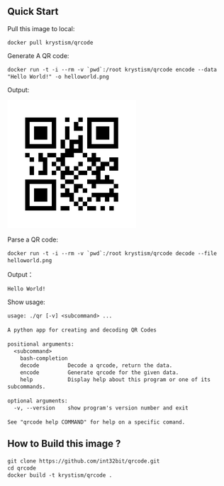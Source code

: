 ## Quick Start

Pull this image to local:

```
docker pull krystism/qrcode
```


Generate A QR code:

```
docker run -t -i --rm -v `pwd`:/root krystism/qrcode encode --data "Hello World!" -o helloworld.png
```

Output:

![hello world](https://github.com/int32bit/qrcode/blob/master/helloworld.png)

Parse a QR code:

```
docker run -t -i --rm -v `pwd`:/root krystism/qrcode decode --file helloworld.png
```

Output：

```
Hello World!
```

Show usage:

```
usage: ./qr [-v] <subcommand> ...

A python app for creating and decoding QR Codes

positional arguments:
  <subcommand>
    bash-completion
    decode         Decode a qrcode, return the data.
    encode         Generate qrcode for the given data.
    help           Display help about this program or one of its subcommands.

optional arguments:
  -v, --version    show program's version number and exit

See "qrcode help COMMAND" for help on a specific comand.
```

## How to Build this image ?

```
git clone https://github.com/int32bit/qrcode.git
cd qrcode
docker build -t krystism/qrcode .
```
